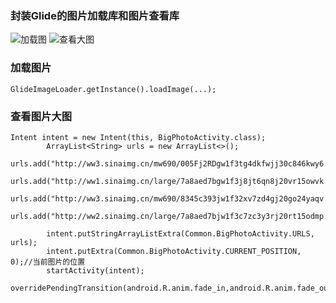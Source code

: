 ### 封装Glide的图片加载库和图片查看库
![加载图](http://7xpp4m.com1.z0.glb.clouddn.com/loadImage.gif)
![查看大图](http://7xpp4m.com1.z0.glb.clouddn.com/%E5%8A%A0%E8%BD%BD.gif)

### 加载图片
	GlideImageLoader.getInstance().loadImage(...);

### 查看图片大图
	
	Intent intent = new Intent(this, BigPhotoActivity.class);
	        ArrayList<String> urls = new ArrayList<>();
	        urls.add("http://ww3.sinaimg.cn/mw690/005Fj2RDgw1f3tg4dkfwjj30c846kwy6.jpg");
	        urls.add("http://ww1.sinaimg.cn/large/7a8aed7bgw1f3j8jt6qn8j20vr15owvk.jpg");
	        urls.add("http://ww3.sinaimg.cn/mw690/8345c393jw1f32xv7zd4gj20go24yaqv.jpg");
	        urls.add("http://ww2.sinaimg.cn/large/7a8aed7bjw1f3c7zc3y3rj20rt15odmp.jpg");
	
	        intent.putStringArrayListExtra(Common.BigPhotoActivity.URLS, urls);
	        intent.putExtra(Common.BigPhotoActivity.CURRENT_POSITION, 0);//当前图片的位置
	        startActivity(intent);
	        overridePendingTransition(android.R.anim.fade_in,android.R.anim.fade_out);